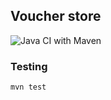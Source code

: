 ## Voucher store

![Java CI with Maven](https://github.com/cezszym/pp5-voucher-store-12/workflows/Java%20CI%20with%20Maven/badge.svg)
### Testing


```bash
mvn test
```